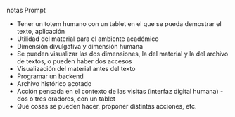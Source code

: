 notas Prompt

- Tener un totem humano con un tablet en el que se pueda demostrar el texto, aplicación
- Utilidad del material para el ambiente académico
- Dimensión divulgativa y dimensión humana
- Se pueden visualizar las dos dimensiones, la del material y la del archivo de textos, o pueden haber dos accesos
- Visualización del material antes del texto
- Programar un backend
- Archivo histórico acotado
- Acción pensada en el contexto de las visitas (interfaz digital humana) - dos o tres oradores, con un tablet
- Qué cosas se pueden hacer, proponer distintas acciones, etc.